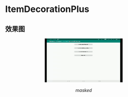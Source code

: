 # ItemDecorationPlus

## 效果图

<p align="center">
    <img src="https://github.com/downtail/ItemDecorationPlus/raw/branch_dev/screenshots/masked.gif" alt="Sample"  width="250" height="140">
    <p align="center">
        <em>masked</em>
    </p>
</p>
